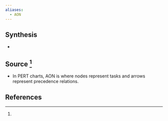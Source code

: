 ```yaml
---
aliases:
  - AON
---
```

## Synthesis
- 
## Source [^1]
- In PERT charts, AON is where nodes represent tasks and arrows represent precedence relations.
## References

[^1]: